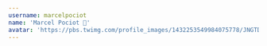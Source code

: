 ```yaml
---
username: marcelpociot
name: 'Marcel Pociot 🧪'
avatar: 'https://pbs.twimg.com/profile_images/1432253549984075778/JNGTD6wb_normal.jpg'
---
```

